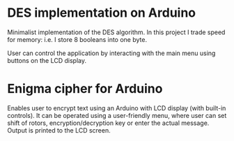 <h1> DES implementation on Arduino </h1>

<p>
Minimalist implementation of the DES algorithm. In this project I trade speed for memory: i.e. I store 8 booleans into one byte.
</p>

<p>
User can control the application by interacting with the main menu using buttons on the LCD display. 
</p>

<h1> Enigma cipher for Arduino </h1>

<p>

Enables user to encrypt text using an Arduino with LCD display (with built-in controls). It can be operated using a user-friendly menu, where user can set shift of rotors, encryption/decryption key or enter the actual message. Output is printed to the LCD screen.

</p>
